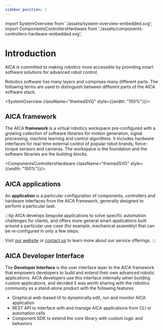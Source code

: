 ```yaml
---
sidebar_position: 1
---
```

import SystemOverview from './assets/system-overview-embedded.svg';
import ComponentsControllersHardware from './assets/components-controllers-hardware-embedded.svg';

# Introduction

AICA is committed to making robotics more accessible by providing smart software solutions for advanced robot control.

Robotics software has many layers and comprises many different parts. The following terms are used to distinguish
between different parts of the AICA software stack.

<SystemOverview className="themedSVG" style={{width: "100%"}}/>

## AICA framework

The AICA **framework** is a virtual robotics workspace pre-configured with a growing collection of software libraries
for motion generation, signal processing, machine learning and control algorithms. It includes hardware interfaces for
real-time external control of popular robot brands, force-torque sensors and cameras.
The workspace is the foundation and the software libraries are the building blocks.

<ComponentsControllersHardware className="themedSVG" style={{width: "100%"}}/>

## AICA applications

An **application** is a particular configuration of components, controllers and hardware interfaces from the AICA
framework, generally designed to perform a particular task.

:::tip
AICA develops bespoke applications to solve specific automation challenges for clients, and offers more general smart
applications built around a particular use-case (for example, mechanical assembly) that can be re-configured in only a
few steps.

Visit [our website](https://aica.tech) or [contact us](mailto:contact@aica.tech) to learn more about our service
offerings.
:::

## AICA Developer Interface

The **Developer Interface** is the user interface layer to the AICA framework that empowers developers to build and
extend their own advanced robotic applications. AICA developers use this interface internally when building custom
applications, and decided it was worth sharing with the robotics community as a stand-alone product with the following
features:

- Graphical web-based UI to dynamically edit, run and monitor AICA application
- REST API to interface with and manage AICA applications from CLI or automation cells
- Component SDK to extend the core library with custom logic and behaviors
